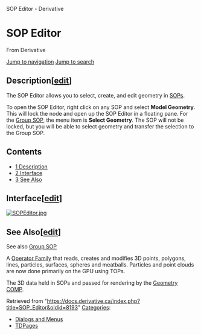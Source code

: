 

SOP Editor - Derivative
























# SOP Editor

From Derivative



[Jump to navigation](#mw-head)
[Jump to search](#searchInput)
## Description[[edit](https://docs.derivative.ca/index.php?title=SOP_Editor&action=edit&section=1 "Edit section: Description")]

The SOP Editor allows you to select, create, and edit geometry in [SOPs](SOP.html "SOP").

To open the SOP Editor, right click on any SOP and select **Model Geometry**. This will lock the node and open up the SOP Editor in a floating pane. For the [Group SOP](Group_SOP.html "Group SOP"), the menu item is **Select Geometry**. The SOP will not be locked, but you will be able to select geometry and transfer the selection to the Group SOP.

## Contents

* [1 Description](#Description)
* [2 Interface](#Interface)
* [3 See Also](#See_Also)
## Interface[[edit](https://docs.derivative.ca/index.php?title=SOP_Editor&action=edit&section=2 "Edit section: Interface")]

[![SOPEditor.jpg](https://docs.derivative.ca/images/d/d5/SOPEditor.jpg)](https://docs.derivative.ca/File:SOPEditor.jpg)
## See Also[[edit](https://docs.derivative.ca/index.php?title=SOP_Editor&action=edit&section=3 "Edit section: See Also")]

See also [Group SOP](Group_SOP.html "Group SOP")

A [Operator Family](Operator_Family.html "Operator Family") that reads, creates and modifies 3D points, polygons, lines, particles, surfaces, spheres and meatballs. Particles and point clouds are now done primarily on the GPU using TOPs.


The 3D data held in SOPs and passed for rendering by the [Geometry COMP](Geometry_COMP.html "Geometry COMP").







Retrieved from "<https://docs.derivative.ca/index.php?title=SOP_Editor&oldid=8193>"
[Categories](Special_Categories.html "Special:Categories"):

* [Dialogs and Menus](https://docs.derivative.ca/index.php?title=Category:Dialogs_and_Menus&action=edit&redlink=1 "Category:Dialogs and Menus (page does not exist)")
* [TDPages](Category_TDPages.html "Category:TDPages")